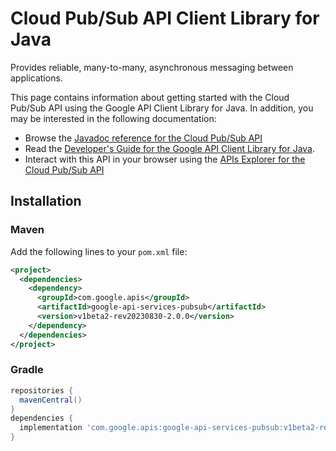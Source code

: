# Cloud Pub/Sub API Client Library for Java

Provides reliable, many-to-many, asynchronous messaging between applications. 

This page contains information about getting started with the Cloud Pub/Sub API
using the Google API Client Library for Java. In addition, you may be interested
in the following documentation:

* Browse the [Javadoc reference for the Cloud Pub/Sub API][javadoc]
* Read the [Developer's Guide for the Google API Client Library for Java][google-api-client].
* Interact with this API in your browser using the [APIs Explorer for the Cloud Pub/Sub API][api-explorer]

## Installation

### Maven

Add the following lines to your `pom.xml` file:

```xml
<project>
  <dependencies>
    <dependency>
      <groupId>com.google.apis</groupId>
      <artifactId>google-api-services-pubsub</artifactId>
      <version>v1beta2-rev20230830-2.0.0</version>
    </dependency>
  </dependencies>
</project>
```

### Gradle

```gradle
repositories {
  mavenCentral()
}
dependencies {
  implementation 'com.google.apis:google-api-services-pubsub:v1beta2-rev20230830-2.0.0'
}
```

[javadoc]: https://googleapis.dev/java/google-api-services-pubsub/latest/index.html
[google-api-client]: https://github.com/googleapis/google-api-java-client/
[api-explorer]: https://developers.google.com/apis-explorer/#p/pubsub/v1/
